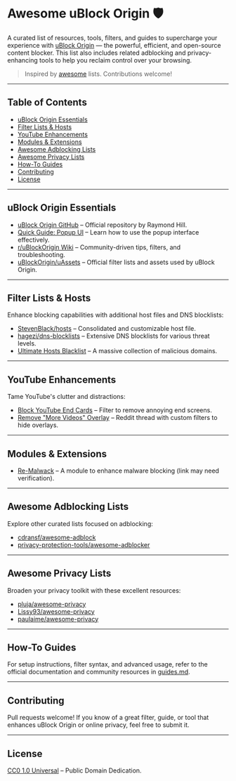 # Awesome uBlock Origin 🛡️

A curated list of resources, tools, filters, and guides to supercharge your experience with [uBlock Origin](https://github.com/gorhill/uBlock) — the powerful, efficient, and open-source content blocker. This list also includes related adblocking and privacy-enhancing tools to help you reclaim control over your browsing.

> Inspired by [awesome](https://github.com/sindresorhus/awesome) lists. Contributions welcome!

---

## Table of Contents

- [uBlock Origin Essentials](#ublock-origin-essentials)
- [Filter Lists & Hosts](#filter-lists--hosts)
- [YouTube Enhancements](#youtube-enhancements)
- [Modules & Extensions](#modules--extensions)
- [Awesome Adblocking Lists](#awesome-adblocking-lists)
- [Awesome Privacy Lists](#awesome-privacy-lists)
- [How-To Guides](#how-to-guides)
- [Contributing](#contributing)
- [License](#license)

---

## uBlock Origin Essentials

- [uBlock Origin GitHub](https://github.com/gorhill/uBlock) – Official repository by Raymond Hill.
- [Quick Guide: Popup UI](https://github.com/gorhill/ublock/wiki/quick-guide:-popup-user-interface) – Learn how to use the popup interface effectively.
- [r/uBlockOrigin Wiki](https://www.reddit.com/r/uBlockOrigin/wiki/index/) – Community-driven tips, filters, and troubleshooting.
- [uBlockOrigin/uAssets](https://github.com/uBlockOrigin/uAssets) – Official filter lists and assets used by uBlock Origin.

---

## Filter Lists & Hosts

Enhance blocking capabilities with additional host files and DNS blocklists:

- [StevenBlack/hosts](https://github.com/StevenBlack/hosts) – Consolidated and customizable host file.
- [hagezi/dns-blocklists](https://github.com/hagezi/dns-blocklists) – Extensive DNS blocklists for various threat levels.
- [Ultimate Hosts Blacklist](https://github.com/Ultimate-Hosts-Blacklist/Ultimate.Hosts.Blacklist) – A massive collection of malicious domains.

---

## YouTube Enhancements

Tame YouTube's clutter and distractions:

- [Block YouTube End Cards](https://github.com/mehrexe/Block-Youtube-End-Cards-uBlock) – Filter to remove annoying end screens.
- [Remove "More Videos" Overlay](https://www.reddit.com/r/uBlockOrigin/comments/1mh95bd/how_to_remove_the_new_youtube_more_videos_overlay/) – Reddit thread with custom filters to hide overlays.

---

## Modules & Extensions

- [Re-Malwack](https://github.com/ZG089/Re-Malwack?) – A module to enhance malware blocking (link may need verification).

---

## Awesome Adblocking Lists

Explore other curated lists focused on adblocking:

- [cdransf/awesome-adblock](https://github.com/cdransf/awesome-adblock)
- [privacy-protection-tools/awesome-adblocker](https://github.com/privacy-protection-tools/awesome-adblocker)

---

## Awesome Privacy Lists

Broaden your privacy toolkit with these excellent resources:

- [pluja/awesome-privacy](https://github.com/pluja/awesome-privacy)
- [Lissy93/awesome-privacy](https://github.com/Lissy93/awesome-privacy)
- [paulaime/awesome-privacy](https://github.com/paulaime/awesome-privacy)

---

## How-To Guides

For setup instructions, filter syntax, and advanced usage, refer to the official documentation and community resources in [guides.md](guides.md).

---

## Contributing

Pull requests welcome! If you know of a great filter, guide, or tool that enhances uBlock Origin or online privacy, feel free to submit it.

---

## License

[CC0 1.0 Universal](https://creativecommons.org/publicdomain/zero/1.0/) – Public Domain Dedication.
